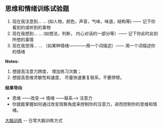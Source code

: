 ## 思维和情绪训练试验题

1. 现在我注意到... ... (如人物，颜色，声音，气味，味道，结构等) —— 记下你看到的或听到的事物
2. 现在我想到... ... (如想法，判断， 内心对话的一部分等）—— 记下你此时此刻所想的事情
3. 现在我觉得... ... （如某种情绪————用一个词描述）—— 用一个词描述你的情绪

**Notes:**
1. 想提高注意力跨度， 增加练习次数；
1. 想提高思维灵敏性和速度， 尽量快速重复联系，不要停顿。

**结果导向**
* 思维 ——改变——> 情绪 ——联系——> 注意力 
* 你就能掌握如何通过改变观察角度来控制你的注意力，进而控制你的思维和情绪。

[大脑训练](work/docs/BrainTrain.md) -- 日常大脑训练方式
